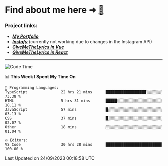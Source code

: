 # Find about me here ➜ [🧑](https://pauabella.dev)

### Project links:
- ***[My Portfolio](https://pauabella.dev)***
- ***[Instafy](https://instafy.me)*** (currently not working due to changes in the Instagram API)
- ***[GiveMeTheLyrics in Vue](https://lyrics.pauabella.dev)***
- ***[GiveMeTheLyrics in React](https://pauabella.dev/GiveMeTheLyrics)***

---
<!--START_SECTION:waka-->
![Code Time](http://img.shields.io/badge/Code%20Time-2%2C485%20hrs%2014%20mins-blue)

📊 **This Week I Spent My Time On** 

```text
💬 Programming Languages: 
TypeScript               22 hrs 21 mins      ██████████████████░░░░░░░   73.38 % 
HTML                     5 hrs 31 mins       █████░░░░░░░░░░░░░░░░░░░░   18.11 % 
JavaScript               57 mins             █░░░░░░░░░░░░░░░░░░░░░░░░   03.13 % 
CSS                      37 mins             █░░░░░░░░░░░░░░░░░░░░░░░░   02.07 % 
Other                    18 mins             ░░░░░░░░░░░░░░░░░░░░░░░░░   01.04 % 

🔥 Editors: 
VS Code                  30 hrs 28 mins      █████████████████████████   100.00 % 
```


 Last Updated on 24/09/2023 00:18:58 UTC
<!--END_SECTION:waka-->

